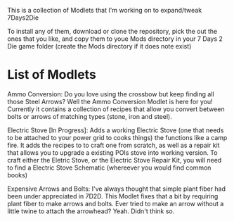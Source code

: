 This is a collection of Modlets that I'm working on to expand/tweak 7Days2Die

To install any of them, download or clone the repository, pick the out the ones
that you like, and copy them to youe Mods directory in your 7 Days 2 Die game 
folder (create the Mods directory if it does note exist)

List of Modlets
================================

Ammo Conversion:
Do you love using the crossbow but keep finding all those Steel Arrows? Well
the Ammo Conversion Modlet is here for you!
Currently it contains a collection of recipes that allow you convert between
bolts or arrows of matching types (stone, iron and steel). 

Electric Stove [In Progress]:
Adds a working Electric Stove (one that needs to be attached to your power grid 
to cooks things) the functions like a camp fire. 
It adds the recipes to to craft one from scratch, as well as a repair kit that
allows you to upgrade a existing POIs stove into working version.
To craft either the Eletric Stove, or the Electric Stove Repair Kit, you will 
need to find a Electric Stove Schematic (whereever you would find common books)

Expensive Arrows and Bolts:
I've always thought that simple plant fiber had been under appreciated in 7D2D.
This Modlet fixes that a bit by requiring plant fiber to make arrows and bolts. 
Ever tried to make an arrow without a little twine to attach the arrowhead? 
Yeah.
Didn't think so.
